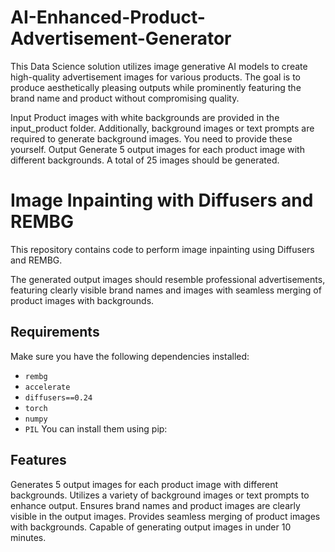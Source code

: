 # AI-Enhanced-Product-Advertisement-Generator
This Data Science solution utilizes image generative AI models to create high-quality advertisement images for various products. The goal is to produce aesthetically pleasing outputs while prominently featuring the brand name and product without compromising quality.

Input
Product images with white backgrounds are provided in the input_product folder. Additionally, background images or text prompts are required to generate background images. You need to provide these yourself.
Output
Generate 5 output images for each product image with different backgrounds. A total of 25 images should be generated.
# Image Inpainting with Diffusers and REMBG


This repository contains code to perform image inpainting using Diffusers and REMBG.

The generated output images should resemble professional advertisements, featuring clearly visible brand names and images with seamless merging of product images with backgrounds.

## Requirements

Make sure you have the following dependencies installed:

- `rembg`
- `accelerate`
- `diffusers==0.24`
- `torch`
- `numpy`
- `PIL`
You can install them using pip:

## Features
Generates 5 output images for each product image with different backgrounds.
Utilizes a variety of background images or text prompts to enhance output.
Ensures brand names and product images are clearly visible in the output images.
Provides seamless merging of product images with backgrounds.
Capable of generating output images in under 10 minutes.

